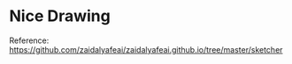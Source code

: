 # Nice Drawing

Reference: https://github.com/zaidalyafeai/zaidalyafeai.github.io/tree/master/sketcher
